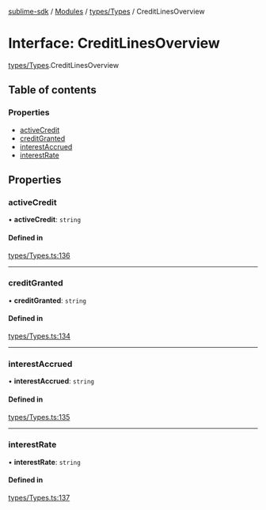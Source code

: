 [sublime-sdk](../README.md) / [Modules](../modules.md) / [types/Types](../modules/types_Types.md) / CreditLinesOverview

# Interface: CreditLinesOverview

[types/Types](../modules/types_Types.md).CreditLinesOverview

## Table of contents

### Properties

- [activeCredit](types_Types.CreditLinesOverview.md#activecredit)
- [creditGranted](types_Types.CreditLinesOverview.md#creditgranted)
- [interestAccrued](types_Types.CreditLinesOverview.md#interestaccrued)
- [interestRate](types_Types.CreditLinesOverview.md#interestrate)

## Properties

### activeCredit

• **activeCredit**: `string`

#### Defined in

[types/Types.ts:136](https://github.com/akshay111meher/sublime-sdk/blob/2f51fa9/src/types/Types.ts#L136)

___

### creditGranted

• **creditGranted**: `string`

#### Defined in

[types/Types.ts:134](https://github.com/akshay111meher/sublime-sdk/blob/2f51fa9/src/types/Types.ts#L134)

___

### interestAccrued

• **interestAccrued**: `string`

#### Defined in

[types/Types.ts:135](https://github.com/akshay111meher/sublime-sdk/blob/2f51fa9/src/types/Types.ts#L135)

___

### interestRate

• **interestRate**: `string`

#### Defined in

[types/Types.ts:137](https://github.com/akshay111meher/sublime-sdk/blob/2f51fa9/src/types/Types.ts#L137)
